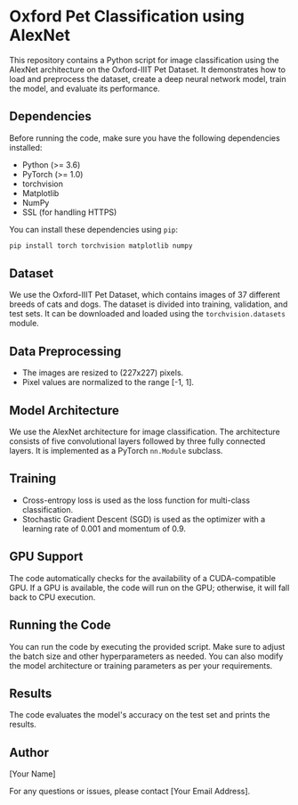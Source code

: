 # Oxford Pet Classification using AlexNet

This repository contains a Python script for image classification using the AlexNet architecture on the Oxford-IIIT Pet Dataset. It demonstrates how to load and preprocess the dataset, create a deep neural network model, train the model, and evaluate its performance.

## Dependencies

Before running the code, make sure you have the following dependencies installed:

- Python (>= 3.6)
- PyTorch (>= 1.0)
- torchvision
- Matplotlib
- NumPy
- SSL (for handling HTTPS)

You can install these dependencies using `pip`:

```bash
pip install torch torchvision matplotlib numpy
```

## Dataset

We use the Oxford-IIIT Pet Dataset, which contains images of 37 different breeds of cats and dogs. The dataset is divided into training, validation, and test sets. It can be downloaded and loaded using the `torchvision.datasets` module.

## Data Preprocessing

- The images are resized to (227x227) pixels.
- Pixel values are normalized to the range [-1, 1].

## Model Architecture

We use the AlexNet architecture for image classification. The architecture consists of five convolutional layers followed by three fully connected layers. It is implemented as a PyTorch `nn.Module` subclass.

## Training

- Cross-entropy loss is used as the loss function for multi-class classification.
- Stochastic Gradient Descent (SGD) is used as the optimizer with a learning rate of 0.001 and momentum of 0.9.

## GPU Support

The code automatically checks for the availability of a CUDA-compatible GPU. If a GPU is available, the code will run on the GPU; otherwise, it will fall back to CPU execution.

## Running the Code

You can run the code by executing the provided script. Make sure to adjust the batch size and other hyperparameters as needed. You can also modify the model architecture or training parameters as per your requirements.

## Results

The code evaluates the model's accuracy on the test set and prints the results.

## Author

[Your Name]

For any questions or issues, please contact [Your Email Address].
